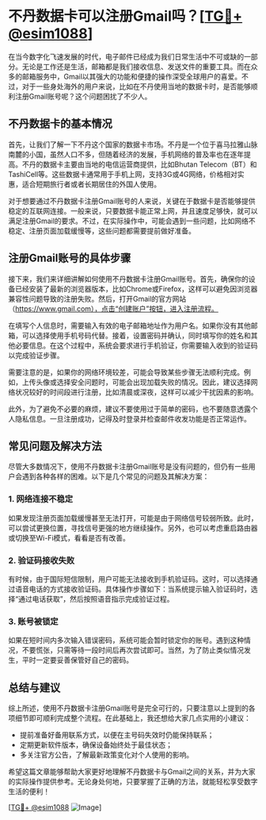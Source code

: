 # 不丹数据卡可以注册Gmail吗？[[TG💪+ @esim1088](https://t.me/s/esim1088)]

在当今数字化飞速发展的时代，电子邮件已经成为我们日常生活中不可或缺的一部分。无论是工作还是生活，邮箱都是我们接收信息、发送文件的重要工具。而在众多的邮箱服务中，Gmail以其强大的功能和便捷的操作深受全球用户的喜爱。不过，对于一些身处海外的用户来说，比如在不丹使用当地的数据卡时，是否能够顺利注册Gmail账号呢？这个问题困扰了不少人。

## 不丹数据卡的基本情况

首先，让我们了解一下不丹这个国家的数据卡市场。不丹是一个位于喜马拉雅山脉南麓的小国，虽然人口不多，但随着经济的发展，手机网络的普及率也在逐年提高。不丹的数据卡主要由当地的电信运营商提供，比如Bhutan Telecom（BT）和TashiCell等。这些数据卡通常用于手机上网，支持3G或4G网络，价格相对实惠，适合短期旅行者或者长期居住的外国人使用。

对于想要通过不丹数据卡注册Gmail账号的人来说，关键在于数据卡是否能够提供稳定的互联网连接。一般来说，只要数据卡能正常上网，并且速度足够快，就可以满足注册Gmail的要求。不过，在实际操作中，可能会遇到一些问题，比如网络不稳定、注册页面加载缓慢等，这些问题都需要提前做好准备。

## 注册Gmail账号的具体步骤

接下来，我们来详细讲解如何使用不丹数据卡注册Gmail账号。首先，确保你的设备已经安装了最新的浏览器版本，比如Chrome或Firefox，这样可以避免因浏览器兼容性问题导致的注册失败。然后，打开Gmail的官方网站（https://www.gmail.com），点击“创建账户”按钮，进入注册流程。

在填写个人信息时，需要输入有效的电子邮箱地址作为用户名。如果你没有其他邮箱，可以选择使用手机号码代替。接着，设置密码并确认，同时填写你的姓名和其他必要信息。在这个过程中，系统会要求进行手机验证，你需要输入收到的验证码以完成验证步骤。

需要注意的是，如果你的网络环境较差，可能会导致某些步骤无法顺利完成。例如，上传头像或选择安全问题时，可能会出现加载失败的情况。因此，建议选择网络状况较好的时间段进行注册，比如清晨或深夜，这样可以减少干扰因素的影响。

此外，为了避免不必要的麻烦，建议不要使用过于简单的密码，也不要随意透露个人隐私信息。一旦注册成功，记得及时登录并检查邮件收发功能是否正常运作。

## 常见问题及解决方法

尽管大多数情况下，使用不丹数据卡注册Gmail账号是没有问题的，但仍有一些用户会遇到各种各样的困难。以下是几个常见的问题及其解决方案：

### 1. 网络连接不稳定

如果发现注册页面加载缓慢甚至无法打开，可能是由于网络信号较弱所致。此时，可以尝试更换位置，寻找信号更强的地方继续操作。另外，也可以考虑重启路由器或切换至Wi-Fi模式，看看是否有改善。

### 2. 验证码接收失败

有时候，由于国际短信限制，用户可能无法接收到手机验证码。这时，可以选择通过语音电话的方式接收验证码。具体操作步骤如下：当系统提示输入验证码时，选择“通过电话获取”，然后按照语音指示完成验证过程。

### 3. 账号被锁定

如果在短时间内多次输入错误密码，系统可能会暂时锁定你的账号。遇到这种情况，不要慌张，只需等待一段时间后再次尝试即可。当然，为了防止类似情况发生，平时一定要妥善保管好自己的密码。

## 总结与建议

综上所述，使用不丹数据卡注册Gmail账号是完全可行的，只要注意以上提到的各项细节即可顺利完成整个流程。在此基础上，我还想给大家几点实用的小建议：

- 提前准备好备用联系方式，以便在主号码失效时仍能保持联系；
- 定期更新软件版本，确保设备始终处于最佳状态；
- 多关注官方公告，了解最新政策变化对个人使用的影响。

希望这篇文章能够帮助大家更好地理解不丹数据卡与Gmail之间的关系，并为大家的实际操作提供参考。无论身处何地，只要掌握了正确的方法，就能轻松享受数字生活的便利！

[[TG💪+ @esim1088](https://t.me/s/esim1088) ![Image](https://i.postimg.cc/4NQfJmqS/Snipaste-2025-05-13-00-14-12.png)]